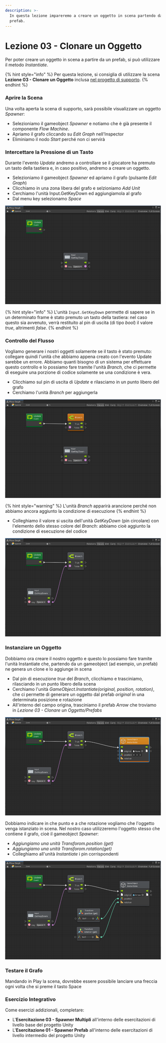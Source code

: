 ```yaml
---
description: >-
  In questa lezione impareremo a creare un oggetto in scena partendo da un
  prefab.
---
```


# Lezione 03 - Clonare un Oggetto

Per poter creare un oggetto in scena a partire da un prefab, si può utilizzare il metodo _Instantiate_. 

{% hint style="info" %}
Per questa lezione, si consiglia di utilizzare la scena **Lezione 03 - Clonare un Oggetto** inclusa [nel progetto di supporto](https://github.com/thebitcave/gitbook-guida-bolt/releases).
{% endhint %}

### Aprire la Scena

Una volta aperta la scena di supporto, sarà possibile visualizzare un oggetto _Spawner_:

* Selezioniamo il gameobject _Spawner_ e notiamo che è già presente il componente _Flow Machine_.
* Apriamo il grafo cliccando su _Edit Graph_ nell'Inspector
* Eliminiamo il nodo _Start_ perché non ci servirà

### Intercettare la Pressione di un Tasto

Durante l'evento _Update_ andremo a controllare se il giocatore ha premuto un tasto della tastiera e, in caso positivo, andremo a creare un oggetto.

* Selezioniamo il gameobject _Spawner_ ed apriamo il grafo \(pulsante _Edit Graph_\)
* Clicchiamo in una zona libera del grafo e selzioniamo _Add Unit_
* Cerchiamo l'unità Input.GetKeyDown ed aggiungiamola al grafo
* Dal menu key selezionamo _Space_

![L&apos;unit&#xE0; Input.GetKeyDown](../../.gitbook/assets/unit_getkeydown.png)

{% hint style="info" %}
L'unità `Input.GetKeyDown` permette di sapere se in un determinato frame è stato premuto un tasto della tastiera: nel caso questo sia avvenuto, verrà restituito al pin di uscita \(di tipo _bool_\) il valore _true_, altrimenti _false_.
{% endhint %}

### Controllo del Flusso

Vogliamo generare i nostri oggetti solamente se il tasto è stato premuto: collegare quindi l'unità che abbiamo appena creato con l'evento Update sarebbe un errore. Abbiamo quanti bisogno di un sistema per effettuare questo controllo e lo possiamo fare tramite l'unità _Branch_, che ci permette di eseguire una porzione di codice solamente se una condizione è vera.

* Clicchiamo sul pin di uscita di _Update_ e rilasciamo in un punto libero del grafo
* Cerchiamo l'unità _Branch_ per aggiungerla

![L&apos;unit&#xE0; Branch](../../.gitbook/assets/branch.png)

{% hint style="warning" %}
L'unità _Branch_ apparirà arancione perché non abbiamo ancora aggiunto la condizione di esecuzione
{% endhint %}

* Colleghiamo il valore si uscita dell'unità _GetKeyDown_ \(pin circolare\) con l'elemento dello stesso colore del _Branch_: abbiamo cioè aggiunto la condizione di esecuzione del codice

![La connessione della condizione](../../.gitbook/assets/branch_2.png)

### Instanziare un Oggetto

Dobbiamo ora creare il nostro oggetto e questo lo possiamo fare tramite l'unità Instantiate che, partendo da un gameobject \(ad esempio, un prefab\) ne genera un clone e lo aggiunge in scena

* Dal pin di esecuzione _true_ del _Branch_, clicchiamo e trasciniamo, rilasciando in un punto libero della scena
* Cerchiamo l'unità _GameObject.Instantiate\(original, position, rotation\)_, che ci permette di generare un oggetto dal prefab _original_ in una determinata posizione e rotazione
* All'interno del campo origina, trasciniamo il prefab _Arrow_ che troviamo in _Lezione 03 - Clonare un Oggetto/Prefabs_

![L&apos;unit&#xE0; Instantiate](../../.gitbook/assets/instantiate.png)

Dobbiamo indicare in che punto e a che rotazione vogliamo che l'oggetto venga istanziato in scena. Nel nostro caso utilizzeremo l'oggetto stesso che contiene il grafo, cioè il gameobject _Spawner_:

* _Aggiungiamo una unità Transforom.position \(get\)_
* _Aggiungiamo una unità Transforom.rotation\(get\)_
* Colleghiamo all'unità _Instantiate_ i pin corrispondenti

![Il grafo completo](../../.gitbook/assets/spawner_complete.png)

### Testare il Grafo

Mandando in Play la scena, dovrebbe essere possibile lanciare una freccia ogni volta che si preme il tasto Space

### Esercizio Integrativo

Come esercizi addizionali, completare:

* L'**Esercitazione 03 - Spawner Multipli** all'interno delle esercitazioni di livello base del progetto Unity
* L'**Esercitazione 01 - Spawner Prefab** all'interno delle esercitazioni di livello intermedio del progetto Unity



